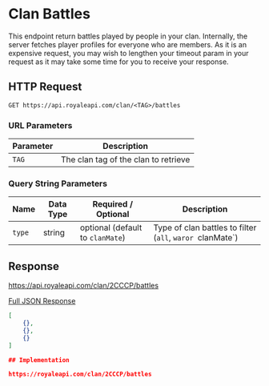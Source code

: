 # Clan Battles

This endpoint return battles played by people in your clan. Internally, the server fetches player profiles for everyone who are members. As it is an expensive request, you may wish to lengthen your timeout param in your request as it may take some time for you to receive your response.

## HTTP Request

`GET https://api.royaleapi.com/clan/<TAG>/battles`

### URL Parameters

Parameter | Description
--- | ---
`TAG` | The clan tag of the clan to retrieve

### Query String Parameters

Name | Data Type | Required / Optional | Description
--- | --- | --- | ---
`type` | string | optional (default to `clanMate`) | Type of clan battles to filter (`all`, `waror `clanMate`)

## Response

https://api.royaleapi.com/clan/2CCCP/battles

<a href="/json/clan_battles_2CCCP.json">Full JSON Response</a>
```json
[
    {},
    {},
    {}
]

## Implementation

https://royaleapi.com/clan/2CCCP/battles

